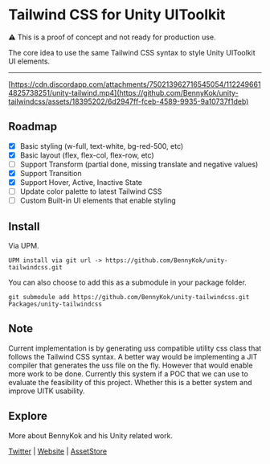 # Tailwind CSS for Unity UIToolkit

⚠️ This is a proof of concept and not ready for production use.

The core idea to use the same Tailwind CSS syntax to style Unity UIToolkit UI elements.

---

[https://cdn.discordapp.com/attachments/750213962716545054/1122496614825738251/unity-tailwind.mp4](https://github.com/BennyKok/unity-tailwindcss/assets/18395202/6d2947ff-fceb-4589-9935-9a10737f1deb)

## Roadmap

- [x] Basic styling (w-full, text-white, bg-red-500, etc)
- [x] Basic layout (flex, flex-col, flex-row, etc)
- [ ] Support Transform (partial done, missing translate and negative values)
- [x] Support Transition
- [x] Support Hover, Active, Inactive State
- [ ] Update color palette to latest Tailwind CSS
- [ ] Custom Built-in UI elements that enable styling 

## Install

Via UPM.

```
UPM install via git url -> https://github.com/BennyKok/unity-tailwindcss.git
```

You can also choose to add this as a submodule in your package folder.

```
git submodule add https://github.com/BennyKok/unity-tailwindcss.git Packages/unity-tailwindcss
```

## Note

Current implementation is by generating uss compatible utility css class that follows the Tailwind CSS syntax. A better way would be implementing a JIT compiler that generates the uss file on the fly. However that would enable more work to be done. Currently this system if a POC that we can use to evaluate the feasibility of this project. Whether this is a better system and improve UITK usability.

## Explore
More about BennyKok and his Unity related work.

[Twitter](https://twitter.com/BennyKokMusic) | [Website](https://bennykok.com) | [AssetStore](https://assetstore.unity.com/publishers/28510)
